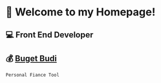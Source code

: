 # :wave: Welcome to my Homepage!

## :computer: Front End Developer 

## :moneybag: [Buget Budi](./bb.md)

    Personal Fiance Tool